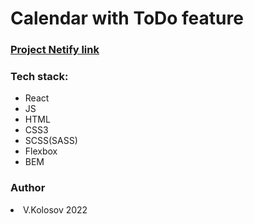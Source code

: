   <html>
    <h1>Calendar with ToDo feature</h2>
    <h3><a href="https://earnest-pastelito-941aba.netlify.app/" target="_blank">Project Netify link </a></h3>
   <h3>Tech stack:</h3>
    <ul>
      <li>React</li>
      <li>JS</li>
      <li>HTML</li>
      <li>CSS3</li>
      <li>SCSS(SASS)</li>
      <li>Flexbox</li>
      <li>BEM</li>
    </ul>
    <h3>Author</h3>
     <li> V.Kolosov 2022 </li>
  </html>
